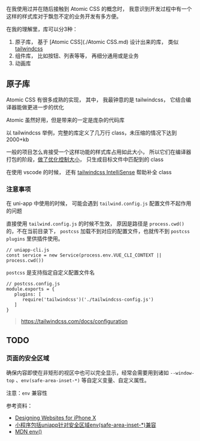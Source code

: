 在我使用过并在随后接触到 Atomic CSS 的概念时， 我意识到开发过程中有一个这样的样式库对于飘忽不定的业务开发有多方便。

在我的理解里，库可以分3种：
1. 原子库， 基于 [Atomic CSS](./Atomic CSS.md) 设计出来的库， 类似 [tailwindcss](https://tailwindcss.com)
2. 组件库， 比如按钮、列表等等， 再细分通用或是业务
3. 动画库

## 原子库
Atomic CSS 有很多成熟的实现， 其中， 我最钟意的是 tailwindcss， 它结合编译器能做更进一步的优化

Atomic 虽然好用，但是带来的一定是庞杂的代码库

以 tailwindcss 举例，完整的库定义了几万行 class，未压缩的情况下达到 2000+kb 

一般的项目怎么肯接受一个这样功能的样式库占用如此大小， 所以它们在编译器打包的阶段，[做了优化控制大小](https://tailwindcss.com/docs/controlling-file-size)， 只生成目标文件中匹配到的 class

在使用 vscode 的时候， 还有 [tailwindcss IntelliSense](https://tailwindcss.com/docs/intellisense) 帮助补全 class

### 注意事项
在 uni-app 中使用的时候， 可能会遇到 `tailwind.config.js` 配置文件不起作用的问题

直接使用 `tailwind.config.js` 的时候不生效， 原因是路径是 `process.cwd()` 的，不在当前目录下， `postcss` 加载不到对应的配置文件，也就传不到 `postcss plugins` 里供插件使用。

```
// uniapp-cli.js
const service = new Service(process.env.VUE_CLI_CONTEXT || process.cwd())
```

`postcss` 是支持指定自定义配置文件名

```
// postcss.config.js
module.exports = {
   plugins: [
      require('tailwindcss')('./tailwindcss-config.js')
   ]
}
```

>  https://tailwindcss.com/docs/configuration


## TODO

### 页面的安全区域

确保内容即使在非矩形的视区中也可以完全显示，经常会需要用到诸如 `--window-top` 、`env(safe-area-inset-*)` 等自定义变量、自定义属性。

注意：`env` 兼容性

参考资料：

- [Designing Websites for iPhone X](https://webkit.org/blog/7929/designing-websites-for-iphone-x/)
- [小程序包括uniapp针对安全区域env(safe-area-inset-*)兼容](https://ask.dcloud.net.cn/article/36494)
- [MDN env()](https://developer.mozilla.org/zh-CN/docs/Web/CSS/env)
